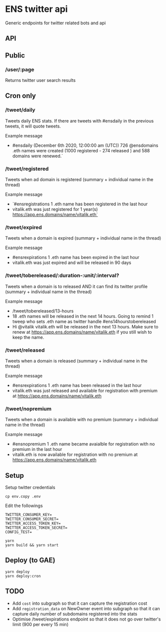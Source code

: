 # ENS twitter api

Generic endpoints for twitter related bots and api

## API

## Public

### /user/:page

Returns twitter user search results

## Cron only

### /tweet/daily

Tweets daily ENS stats. If there are tweets with #ensdaily in the previous tweets, it will quote tweets.

Example message

- #ensdaily (December 6th 2020, 12:00:00 am (UTC)) 726 @ensdomains .eth names were created (1000 registered - 274 released ) and 588 domains were  renewed.`

### /tweet/registered

Tweets when ad domain is registered (summary + individual name in the thread)

Example message

- `#ensregistrations 1 .eth name has been registered in the last hour
- vitalik.eth was just registered for 1 year(s) https://app.ens.domains/name/vitalik.eth`

### /tweet/expired

Tweets when a domain is expired (summary + individual name in the thread)

Example message

- #ensrexpirations 1 .eth name has been expired in the last hour
- vitalik.eth was just expired and will be released in 90 days

### /tweet/tobereleased/:duration-:unit/:interval?

Tweets when a domain is to released AND it can find its twitter profile (summary + individual name in the thread)

Example message

- /tweet/tobereleased/13-hours
- 18 .eth names will be released in the next 14 hours. Going to remind 1 tweep who sets .eth name as twitter handle #ens14hourstobereleased
- Hi @vitalik vitalik.eth will be released in the next 13 hours. Make sure to renew at https://app.ens.domains/name/vitalik.eth if you still wish to keep the name.

### /tweet/released

Tweets when a domain is released (summary + individual name in the thread)

Example message

- #ensrexpirations 1 .eth name has been released in the last hour
- vitalik.eth was just released and available for registration with premium at https://app.ens.domains/name/vitalik.eth

### /tweet/nopremium

Tweets when a domain is available with no premium (summary + individual name in the thread)

Example message

- #ensnopremium 1 .eth name became avaialble for registration with no premium in the last hour
- vitalik.eth is now available for registration with no premium at https://app.ens.domains/name/vitalik.eth

## Setup

Setup twitter credentials

```
cp env.copy .env
```

Edit the followings

```
TWITTER_CONSUMER_KEY=
TWITTER_CONSUMER_SECRET=
TWITTER_ACCESS_TOKEN_KEY=
TWITTER_ACCESS_TOKEN_SECRET=
CONFIG_TEST=
```

```
yarn
yarn build && yarn start
```

## Deploy (to GAE)

```
yarn deploy
yarn deploy:cron
```

## TODO

- Add `cost` into subgraph so that it can capture the registration cost
- Add `registration_data` on NewOwner event into subgraph so that it can capture daily number of subdomains registered into the stats
- Optimise /tweet/expirations endpoint so that it does not go over twitter's limit (900 per every 15 min)